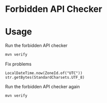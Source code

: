 # Forbidden API Checker

# Usage

Run the forbidden API checker

```bash
mvn verify
``` 

Fix problems

```
LocalDateTime.now(ZoneId.of("UTC"))
str.getBytes(StandardCharsets.UTF_8)
```

Run the forbidden API checker again

```bash
mvn verify
``` 

